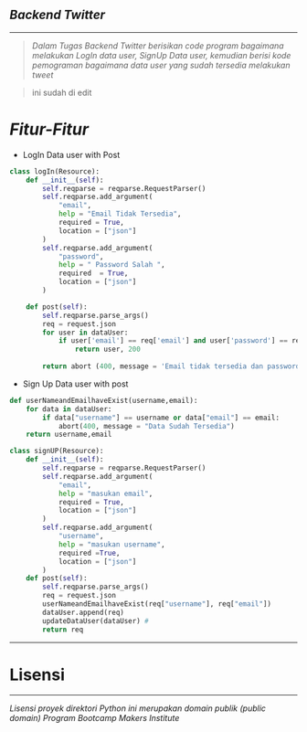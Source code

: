 ## *Backend Twitter*
___________________
> *Dalam Tugas Backend Twitter berisikan code program bagaimana melakukan LogIn data user, SignUp Data user, kemudian berisi kode pemograman  bagaimana data user yang sudah tersedia melakukan tweet*

> ini sudah di edit

# ***Fitur-Fitur***

* LogIn Data user with Post 
```python
class logIn(Resource):
    def __init__(self):
        self.reqparse = reqparse.RequestParser()
        self.reqparse.add_argument(
            "email",
            help = "Email Tidak Tersedia",
            required = True,
            location = ["json"]
        )
        self.reqparse.add_argument(
            "password",
            help = " Password Salah ",
            required  = True,
            location = ["json"]
        )

    def post(self):
        self.reqparse.parse_args()
        req = request.json 
        for user in dataUser:
            if user['email'] == req['email'] and user['password'] == req['password']:
                return user, 200
        
        return abort (400, message = 'Email tidak tersedia dan password salah') 
```

* Sign Up Data user with post
```python
def userNameandEmailhaveExist(username,email):
    for data in dataUser:
        if data["username"] == username or data["email"] == email:
            abort(400, message = "Data Sudah Tersedia")
    return username,email

class signUP(Resource):
    def __init__(self):
        self.reqparse = reqparse.RequestParser()
        self.reqparse.add_argument(
            "email",
            help = "masukan email",
            required = True,
            location = ["json"]
        )
        self.reqparse.add_argument(
            "username",
            help = "masukan username",
            required =True,
            location = ["json"]
        )
    def post(self):
        self.reqparse.parse_args()
        req = request.json
        userNameandEmailhaveExist(req["username"], req["email"])
        dataUser.append(req)
        updateDataUser(dataUser) #
        return req
```
-----------
# Lisensi
-------
*Lisensi proyek direktori Python ini merupakan domain publik (public domain)*
*Program Bootcamp Makers Institute*